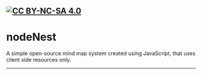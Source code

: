 [![CC BY-NC-SA 4.0][cc-by-nc-sa-shield]][cc-by-nc-sa]
---
# nodeNest
A simple open-source mind map system created using JavaScript, that uses client side resources only.

---

[cc-by-nc-sa]: http://creativecommons.org/licenses/by-nc-sa/4.0/
[cc-by-nc-sa-image]: https://licensebuttons.net/l/by-nc-sa/4.0/88x31.png
[cc-by-nc-sa-shield]: https://img.shields.io/badge/License-CC%20BY--NC--SA%204.0-lightgrey.svg

